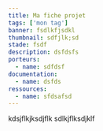 ```yaml
---
title: Ma fiche projet
tags: ['mon tag']
banner: fsdlkfjsdkl
thumbnail: sdfjlk;sd
stade: fsdf
description: dsfdsfs
porteurs:
  - name: sdfdsf
documentation:
  - name: dsfds
ressources:
  - name: sfdsafsd
---
```

kdsjflkjksdjflk sdlkjflksdjklf
